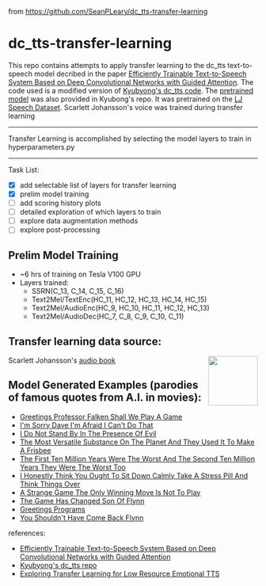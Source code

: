 from https://github.com/SeanPLeary/dc_tts-transfer-learning

# dc_tts-transfer-learning

This repo contains attempts to apply transfer learning to the dc_tts text-to-speech model decribed in the paper [Efficiently Trainable Text-to-Speech System Based on Deep Convolutional Networks with Guided Attention](https://arxiv.org/abs/1710.08969). The code used is a modified version of [Kyubyong's dc_tts code](https://github.com/Kyubyong/dc_tts). The [pretrained model](https://www.dropbox.com/s/1oyipstjxh2n5wo/LJ_logdir.tar?dl=0) was also provided in Kyubong's repo. It was pretrained on the [LJ Speech Dataset](https://keithito.com/LJ-Speech-Dataset/). Scarlett Johansson's voice was trained during transfer learning

---
Transfer Learning is accomplished by selecting the model layers to train in hyperparameters.py

---

Task List:
- [x] add selectable list of layers for transfer learning
- [x] prelim model training
- [ ] add scoring history plots
- [ ] detailed exploration of which layers to train
- [ ] explore data augmentation methods
- [ ] explore post-processing

## Prelim Model Training
- ~6 hrs of training on Tesla V100 GPU
- Layers trained:
  -  SSRN(C_13, C_14, C_15, C_16)
  -  Text2Mel/TextEnc(HC_11, HC_12, HC_13, HC_14, HC_15)
  -  Text2Mel/AudioEnc(HC_9, HC_10, HC_11, HC_12, HC_13)
  -  Text2Mel/AudioDec(HC_7, C_8, C_9, C_10, C_11)

## Transfer learning data source:
<img src="https://m.media-amazon.com/images/M/MV5BYmM5MWQ3YTEtODA2Yy00N2U5LWJiODgtN2U0MDM1N2VkOTc5XkEyXkFqcGdeQXVyNjczOTE0MzM@._V1_SX1777_CR0,0,1777,958_AL_.jpg" height="100" align="right">

Scarlett Johansson's [audio book](https://www.audible.com/pd/The-Dive-from-Clausens-Pier-Audiobook/B002V0KPWK?qid=1551367970&sr=1-1&ref=a_search_c3_lProduct_1_1&pf_rd_p=e81b7c27-6880-467a-b5a7-13cef5d729fe&pf_rd_r=J8MM430KH9YH8AF9JZ81&)


## Model Generated Examples (parodies of famous quotes from A.I. in movies):
- [Greetings Professor Falken Shall We Play A Game](https://soundcloud.com/seanleary/greetings-professor-falken-shall-we-play-a-game)
- [I'm Sorry Dave I'm Afraid I Can't Do That](https://soundcloud.com/seanleary/im-sorry-dave-im-afraid-i-cant-do-that)
- [I Do Not Stand By In The Presence Of Evil](https://soundcloud.com/seanleary/i-do-not-stand-by-in-the-presence-of-evil)
- [The Most Versatile Substance On The Planet And They Used It To Make A Frisbee](https://soundcloud.com/seanleary/the-most-versatile-substance-on-the-planet-and-they-used-it-to-make-a-frisbee)
- [The First Ten Million Years Were The Worst And The Second Ten Million Years They Were The Worst Too](https://soundcloud.com/seanleary/the-first-ten-million-years-were-the-worst-and-the-second-ten-million-years-they-were-the-worst-too)
- [I Honestly Think You Ought To Sit Down Calmly Take A Stress Pill And Think Things Over](https://soundcloud.com/seanleary/i-honestly-think-you-ought-to-sit-down-calmly-take-a-stress-pill-and-think-things-over)
- [A Strange Game The Only Winning Move Is Not To Play](https://soundcloud.com/seanleary/a-strange-game-the-only-winning-move-is-not-to-play)
- [The Game Has Changed Son Of Flynn](https://soundcloud.com/seanleary/the-game-has-changed-son-of-flynn)
- [Greetings Programs](https://soundcloud.com/seanleary/greetings-programs)
- [You Shouldn't Have Come Back Flynn](https://soundcloud.com/seanleary/you-shouldnt-have-come-back-flynn)





references:
- [Efficiently Trainable Text-to-Speech System Based on Deep Convolutional Networks with Guided Attention](https://arxiv.org/abs/1710.08969)
- [Kyubyong's dc_tts repo](https://github.com/Kyubyong/dc_tts)
- [Exploring Transfer Learning for Low Resource Emotional TTS](https://www.researchgate.net/publication/330382963_Exploring_Transfer_Learning_for_Low_Resource_Emotional_TTS)

